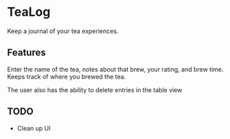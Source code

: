 # TeaLog

Keep a journal of your tea experiences.

## Features

Enter the name of the tea, notes about that brew, your rating, and
brew time. Keeps track of where you brewed the tea.

The user also has the ability to delete entries in the table view

## TODO

* Clean up UI

